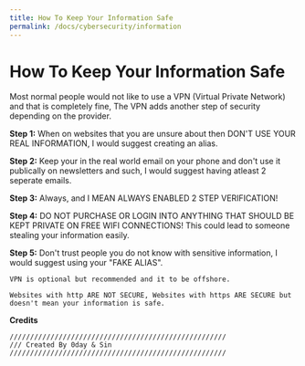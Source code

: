 ```yaml
---
title: How To Keep Your Information Safe
permalink: /docs/cybersecurity/information
---
```



# How To Keep Your Information Safe

Most normal people would not like to use a VPN (Virtual Private Network) and that is completely fine, The VPN adds another step of security depending on the provider.

**Step 1:** When on websites that you are unsure about then DON'T USE YOUR REAL INFORMATION, I would suggest creating an alias.

**Step 2:** Keep your in the real world email on your phone and don't use it publically on newsletters and such, I would suggest having atleast 2 seperate emails.

**Step 3:** Always, and I MEAN ALWAYS ENABLED 2 STEP VERIFICATION!

**Step 4:** DO NOT PURCHASE OR LOGIN INTO ANYTHING THAT SHOULD BE KEPT PRIVATE ON FREE WIFI CONNECTIONS! This could lead to someone stealing your information easily.

**Step 5:** Don't trust people you do not know with sensitive information, I would suggest using your "FAKE ALIAS".

``VPN is optional but recommended and it to be offshore.``

``Websites with http ARE NOT SECURE, Websites with https ARE SECURE but doesn't mean your information is safe.``

**Credits**
```
/////////////////////////////////////////////////////
/// Created By 0day & Sin
/////////////////////////////////////////////////////
```
